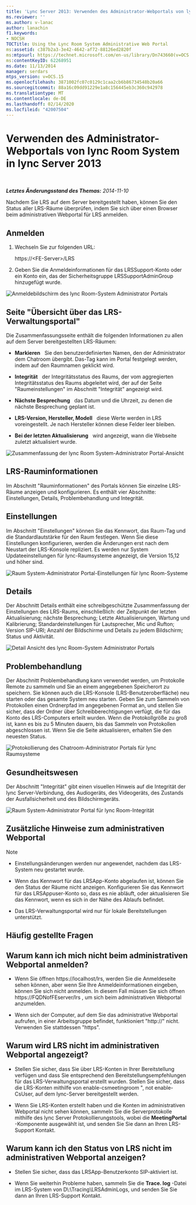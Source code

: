 ```yaml
---
title: 'Lync Server 2013: Verwenden des Administrator-Webportals von lync Room System'
ms.reviewer: ''
ms.author: v-lanac
author: lanachin
f1.keywords:
- NOCSH
TOCTitle: Using the Lync Room System Administrative Web Portal
ms:assetid: c387b2a3-3e42-4642-af72-88126ed2820f
ms:mtpsurl: https://technet.microsoft.com/en-us/library/Dn743660(v=OCS.15)
ms:contentKeyID: 62268951
ms.date: 11/13/2014
manager: serdars
mtps_version: v=OCS.15
ms.openlocfilehash: 3871002fc07c0129c1caa2cb6b86734548b20a66
ms.sourcegitcommit: 88a16c09dd91229e1a8c156445eb3c360c942978
ms.translationtype: MT
ms.contentlocale: de-DE
ms.lasthandoff: 02/14/2020
ms.locfileid: "42007504"
---
```

<div data-xmlns="http://www.w3.org/1999/xhtml">

<div class="topic" data-xmlns="http://www.w3.org/1999/xhtml" data-msxsl="urn:schemas-microsoft-com:xslt" data-cs="http://msdn.microsoft.com/">

<div data-asp="http://msdn2.microsoft.com/asp">

# <a name="using-the-lync-room-system-administrative-web-portal-in-lync-server-2013"></a>Verwenden des Administrator-Webportals von lync Room System in lync Server 2013

</div>

<div id="mainSection">

<div id="mainBody">

<span> </span>

_**Letztes Änderungsstand des Themas:** 2014-11-10_

Nachdem Sie LRS auf dem Server bereitgestellt haben, können Sie den Status aller LRS-Räume überprüfen, indem Sie sich über einen Browser beim administrativen Webportal für LRS anmelden.

<div>

## <a name="sign-in"></a>Anmelden

1.  Wechseln Sie zur folgenden URL:
    
    https://\<FE-Server\>/LRS

2.  Geben Sie die Anmeldeinformationen für das LRSSupport-Konto oder ein Konto ein, das der Sicherheitsgruppe LRSSupportAdminGroup hinzugefügt wurde.

![Anmeldebildschirm des lync Room-System Administrator Portals](images/Dn436326.050bcf70-2f3b-46b2-9b96-ebd12679b713(OCS.15).png "Anmeldebildschirm des lync Room-System Administrator Portals")

</div>

<div>

## <a name="lrs-administrative-web-portal-summary-page"></a>Seite "Übersicht über das LRS-Verwaltungsportal"

Die Zusammenfassungsseite enthält die folgenden Informationen zu allen auf dem Server bereitgestellten LRS-Räumen:

  - **Markieren**   Sie den benutzerdefinierten Namen, den der Administrator dem Chatroom übergibt. Das-Tag kann im Portal festgelegt werden, indem auf den Raumnamen geklickt wird.

  - **Integrität**   der Integritätsstatus des Raums, der vom aggregierten Integritätsstatus des Raums abgeleitet wird, der auf der Seite "Raumeinstellungen" im Abschnitt "Integrität" angezeigt wird.

  - **Nächste Besprechung**   das Datum und die Uhrzeit, zu denen die nächste Besprechung geplant ist.

  - **LRS-Version, Hersteller, Modell**   diese Werte werden in LRS voreingestellt. Je nach Hersteller können diese Felder leer bleiben.

  - **Bei der letzten Aktualisierung**   wird angezeigt, wann die Webseite zuletzt aktualisiert wurde.

![Zusammenfassung der lync Room System-Administrator Portal-Ansicht](images/Dn743660.f829ce90-dd95-4725-bd94-6870c5dcf046(OCS.15).png "Zusammenfassung der lync Room System-Administrator Portal-Ansicht")

</div>

<div>

## <a name="lrs-room-information"></a>LRS-Rauminformationen

Im Abschnitt "Rauminformationen" des Portals können Sie einzelne LRS-Räume anzeigen und konfigurieren. Es enthält vier Abschnitte: Einstellungen, Details, Problembehandlung und Integrität.

<div>

## <a name="settings"></a>Einstellungen

Im Abschnitt "Einstellungen" können Sie das Kennwort, das Raum-Tag und die Standardlautstärke für den Raum festlegen. Wenn Sie diese Einstellungen konfigurieren, werden die Änderungen erst nach dem Neustart der LRS-Konsole repliziert. Es werden nur System Updateeinstellungen für lync-Raumsysteme angezeigt, die Version 15,12 und höher sind.

![Raum System-Administrator Portal-Einstellungen für lync Room-Systeme](images/Dn743660.ab162e19-41ac-4991-9b2a-92575aa53eda(OCS.15).png "Raum System-Administrator Portal-Einstellungen für lync Room-Systeme")

</div>

<div>

## <a name="details"></a>Details

Der Abschnitt Details enthält eine schreibgeschützte Zusammenfassung der Einstellungen des LRS-Raums, einschließlich: der Zeitpunkt der letzten Aktualisierung; nächste Besprechung; Letzte Aktualisierungen, Wartung und Kalibrierung; Standardeinstellungen für Lautsprecher, Mic und Rufton; Version SIP-URI; Anzahl der Bildschirme und Details zu jedem Bildschirm; Status und Aktivität.

![Detail Ansicht des lync Room-System Administrator Portals](images/Dn743660.2958bbba-db74-4670-a920-87fdfb2fc22d(OCS.15).png "Detail Ansicht des lync Room-System Administrator Portals")

</div>

<div>

## <a name="troubleshooting"></a>Problembehandlung

Der Abschnitt Problembehandlung kann verwendet werden, um Protokolle Remote zu sammeln und Sie an einem angegebenen Speicherort zu speichern. Sie können auch die LRS-Konsole (LRS-Benutzeroberfläche) neu starten oder das gesamte System neu starten. Geben Sie zum Sammeln von Protokollen einen Ordnerpfad im angegebenen Format an, und stellen Sie sicher, dass der Ordner über Schreibberechtigungen verfügt, die für das Konto des LRS-Computers erteilt wurden. Wenn die Protokollgröße zu groß ist, kann es bis zu 5 Minuten dauern, bis das Sammeln von Protokollen abgeschlossen ist. Wenn Sie die Seite aktualisieren, erhalten Sie den neuesten Status.

![Protokollierung des Chatroom-Administrator Portals für lync Raumsysteme](images/Dn743660.749aee71-deaa-4ace-a146-fe2b349f0f42(OCS.15).png "Protokollierung des Chatroom-Administrator Portals für lync Raumsysteme")

</div>

<div>

## <a name="health"></a>Gesundheitswesen

Der Abschnitt "Integrität" gibt einen visuellen Hinweis auf die Integrität der lync Server-Verbindung, des Audiogeräts, des Videogeräts, des Zustands der Ausfallsicherheit und des Bildschirmgeräts.

![Raum System-Administrator Portal für lync Room-Integrität](images/Dn743660.8cc644f8-8e3e-42d5-9079-045d8fe9daa7(OCS.15).png "Raum System-Administrator Portal für lync Room-Integrität")

</div>

</div>

<div>

## <a name="additional-notes-about-the-administrative-web-portal"></a>Zusätzliche Hinweise zum administrativen Webportal

<div>


> [!NOTE]  
> <UL>
> <LI>
> <P>Einstellungsänderungen werden nur angewendet, nachdem das LRS-System neu gestartet wurde.</P>
> <LI>
> <P>Wenn das Kennwort für das LRSApp-Konto abgelaufen ist, können Sie den Status der Räume nicht anzeigen. Konfigurieren Sie das Kennwort für das LRSAppuser-Konto so, dass es nie abläuft, oder aktualisieren Sie das Kennwort, wenn es sich in der Nähe des Ablaufs befindet.</P>
> <LI>
> <P>Das LRS-Verwaltungsportal wird nur für lokale Bereitstellungen unterstützt.</P></LI></UL>



</div>

</div>

<div>

## <a name="frequently-asked-questions"></a>Häufig gestellte Fragen

<div>

## <a name="why-cant-i-sign-in-to-the-administrative-web-portal"></a>Warum kann ich mich nicht beim administrativen Webportal anmelden?

  - Wenn Sie öffnen https://localhost/lrs, werden Sie die Anmeldeseite sehen können, aber wenn Sie Ihre Anmeldeinformationen eingeben, können Sie sich nicht anmelden. In diesem Fall müssen Sie sich öffnen https://FQDNofFEserver/lrs , um sich beim administrativen Webportal anzumelden.

  - Wenn sich der Computer, auf dem Sie das administrative Webportal aufrufen, in einer Arbeitsgruppe befindet, funktioniert "http://" nicht. Verwenden Sie stattdessen "https".

</div>

<div>

## <a name="why-cant-i-see-lrs-in-the-administrative-web-portal"></a>Warum wird LRS nicht im administrativen Webportal angezeigt?

  - Stellen Sie sicher, dass Sie über LRS-Konten in Ihrer Bereitstellung verfügen und dass Sie entsprechend den Bereitstellungsempfehlungen für das LRS-Verwaltungsportal erstellt wurden. Stellen Sie sicher, dass die LRS-Konten mithilfe von enable-csmeetingroom ", not enable-CsUser, auf dem lync-Server bereitgestellt werden.

  - Wenn Sie LRS-Konten erstellt haben und die Konten im administrativen Webportal nicht sehen können, sammeln Sie die Serverprotokolle mithilfe des lync Server Protokollierungstools, wobei die **MeetingPortal** -Komponente ausgewählt ist, und senden Sie Sie dann an Ihren LRS-Support Kontakt.

</div>

<div>

## <a name="why-cant-i-see-the-status-of-lrs-in-the-administrative-web-portal"></a>Warum kann ich den Status von LRS nicht im administrativen Webportal anzeigen?

  - Stellen Sie sicher, dass das LRSApp-Benutzerkonto SIP-aktiviert ist.

  - Wenn Sie weiterhin Probleme haben, sammeln Sie die **Trace. log** -Datei im LRS-System von D\\:\\Tracing\\LRSAdminLogs, und senden Sie Sie dann an Ihren LRS-Support Kontakt.

</div>

</div>

</div>

<span> </span>

</div>

</div>

</div>

